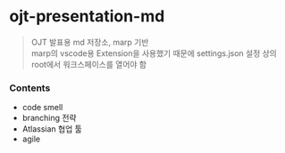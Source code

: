 # ojt-presentation-md
> OJT 발표용 md 저장소, marp 기반 
<br>marp의 vscode용 Extension을 사용했기 때문에 settings.json 설정 상의 root에서 워크스페이스를 열어야 함

### Contents
- code smell
- branching 전략
- Atlassian 협업 툴
- agile
